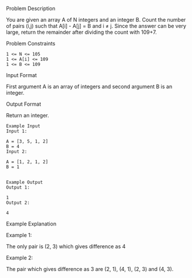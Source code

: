 Problem Description

You are given an array A of N integers and an integer B. Count the number of pairs (i,j) such that A[i] - A[j] = B and i ≠ j. Since the answer can be very large, return the remainder after dividing the count with 109+7.


Problem Constraints

    1 <= N <= 105
    1 <= A[i] <= 109
    1 <= B <= 109


Input Format

First argument A is an array of integers and second argument B is an integer.


Output Format

Return an integer.


    Example Input
    Input 1:
    
    A = [3, 5, 1, 2]
    B = 4
    Input 2:
    
    A = [1, 2, 1, 2]
    B = 1
    
    
    Example Output
    Output 1:
    
    1
    Output 2:
    
    4


Example Explanation

Example 1:


The only pair is (2, 3) which gives difference as 4

Example 2:

The pair which gives difference as 3 are (2, 1), (4, 1), (2, 3) and (4, 3).